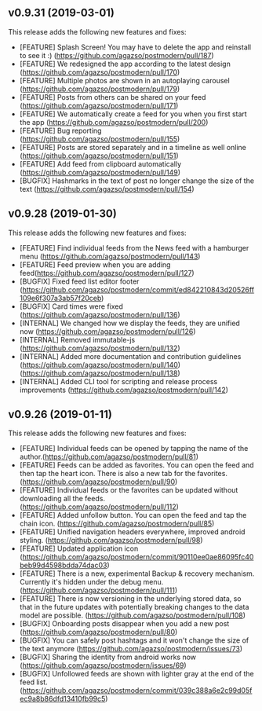 ## v0.9.31 (2019-03-01)

This release adds the following new features and fixes:

- [FEATURE] Splash Screen! You may have to delete the app and reinstall to see it :) (https://github.com/agazso/postmodern/pull/187)
- [FEATURE] We redesigned the app according to the latest design (https://github.com/agazso/postmodern/pull/170)
- [FEATURE] Multiple photos are shown in an autoplaying carousel (https://github.com/agazso/postmodern/pull/179)
- [FEATURE] Posts from others can be shared on your feed (https://github.com/agazso/postmodern/pull/171)
- [FEATURE] We automatically create a feed for you when you first start the app (https://github.com/agazso/postmodern/pull/200)
- [FEATURE] Bug reporting (https://github.com/agazso/postmodern/pull/155)
- [FEATURE] Posts are stored separately and in a timeline as well online (https://github.com/agazso/postmodern/pull/151)
- [FEATURE] Add feed from clipboard automatically (https://github.com/agazso/postmodern/pull/149)
- [BUGFIX] Hashmarks in the text of post no longer change the size of the text (https://github.com/agazso/postmodern/pull/154)

## v0.9.28 (2019-01-30)

This release adds the following new features and fixes:

- [FEATURE] Find individual feeds from the News feed with a hamburger menu
(https://github.com/agazso/postmodern/pull/143)
- [FEATURE] Feed preview when you are adding feed(https://github.com/agazso/postmodern/pull/127)
- [BUGFIX] Fixed feed list editor footer (https://github.com/agazso/postmodern/commit/ed842210843d20526ff109e6f307a3ab57f20ceb)
- [BUGFIX] Card times were fixed (https://github.com/agazso/postmodern/pull/136)
- [INTERNAL] We changed how we display the feeds, they are unified now (https://github.com/agazso/postmodern/pull/126)
- [INTERNAL] Removed immutable-js (https://github.com/agazso/postmodern/pull/132)
- [INTERNAL] Added more documentation and contribution guidelines (https://github.com/agazso/postmodern/pull/140) (https://github.com/agazso/postmodern/pull/138)
- [INTERNAL] Added CLI tool for scripting and release process improvements (https://github.com/agazso/postmodern/pull/142)


## v0.9.26 (2019-01-11)

This release adds the following new features and fixes:

- [FEATURE] Individual feeds can be opened by tapping the name of the author.(https://github.com/agazso/postmodern/pull/81)
- [FEATURE] Feeds can be added as favorites. You can open the feed and then tap the heart icon. There is also a new tab for the favorites. (https://github.com/agazso/postmodern/pull/90)
- [FEATURE] Individual feeds or the favorites can be updated without downloading all the feeds. (https://github.com/agazso/postmodern/pull/112)
- [FEATURE] Added unfollow button. You can open the feed and tap the chain icon. (https://github.com/agazso/postmodern/pull/85)
- [FEATURE] Unified navigation headers everywhere, improved android styling. (https://github.com/agazso/postmodern/pull/98)
- [FEATURE] Updated application icon
(https://github.com/agazso/postmodern/commit/90110ee0ae86095fc40beb99d4598bdda74dac03)
- [FEATURE] There is a new, experimental Backup & recovery mechanism. Currently it's hidden under the debug menu. (https://github.com/agazso/postmodern/pull/111)
- [FEATURE] There is now versioning in the underlying stored data, so that in the future updates with potentially breaking changes to the data model are possible. (https://github.com/agazso/postmodern/pull/108)
- [BUGFIX] Onboarding posts disappear when you add a new post (https://github.com/agazso/postmodern/pull/80)
- [BUGFIX] You can safely post hashtags and it won't change the size of the text anymore (https://github.com/agazso/postmodern/issues/73)
- [BUGFIX] Sharing the identity from android works now (https://github.com/agazso/postmodern/issues/69)
- [BUGFIX] Unfollowed feeds are shown with lighter gray at the end of the feed list. (https://github.com/agazso/postmodern/commit/039c388a6e2c99d05fec9a8b86dfd13410fb99c5)
